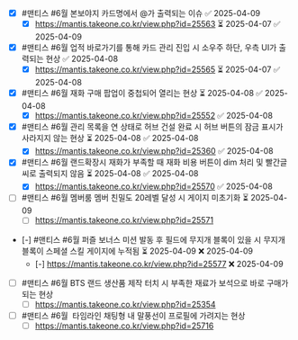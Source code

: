 
- [x] #맨티스  #6월  본보야지 카드명에서 @가 출력되는 이슈 ✅ 2025-04-09
	- [x] https://mantis.takeone.co.kr/view.php?id=25563 ⏳ 2025-04-07 ✅ 2025-04-09
- [x] #맨티스  #6월  업적 바로가기를 통해 카드 관리 진입 시 소우주 하단, 우측 UI가 출력되는 현상 ✅ 2025-04-08
	- [x] https://mantis.takeone.co.kr/view.php?id=25565 ⏳ 2025-04-07 ✅ 2025-04-08
- [x] #맨티스  #6월  재화 구매 팝업이 중첩되어 열리는 현상 ⏳ 2025-04-08 ✅ 2025-04-08
	- [x] https://mantis.takeone.co.kr/view.php?id=25552 ✅ 2025-04-08
- [x] #맨티스  #6월  관리 목록을 연 상태로 허브 건설 완료 시 허브 버튼의 잠금 표시가 사라지지 않는 현상 ⏳ 2025-04-08 ✅ 2025-04-08
	- [x] https://mantis.takeone.co.kr/view.php?id=25360 ✅ 2025-04-08
- [x] #맨티스  #6월  랜드확장시 재화가 부족할 때 재화 비용 버튼이 dim 처리 및 빨간글씨로 출력되지 않음 ⏳ 2025-04-08 ✅ 2025-04-08
	- [x] https://mantis.takeone.co.kr/view.php?id=25570 ✅ 2025-04-08
- [ ] #맨티스  #6월  멤버룸 멤버 친밀도 20레벨 달성 시 게이지 미초기화 ⏳ 2025-04-09
	- [ ] https://mantis.takeone.co.kr/view.php?id=25571
- [-] #맨티스  #6월  퍼즐 보너스 미션 발동 후 필드에 무지개 블록이 있을 시 무지개 블록이 스페셜 스킬 게이지에 누적됨 ⏳ 2025-04-09 ❌ 2025-04-09
	- [-] https://mantis.takeone.co.kr/view.php?id=25577 ❌ 2025-04-09
- [ ] #맨티스  #6월  BTS 랜드 생산품 제작 터치 시 부족한 재료가 보석으로 바로 구매가 되는 현상 
	- [ ] https://mantis.takeone.co.kr/view.php?id=25354
- [ ] #맨티스  #6월   타임라인 채팅형 내 말풍선이 프로필에 가려지는 현상 
	- [ ] https://mantis.takeone.co.kr/view.php?id=25716